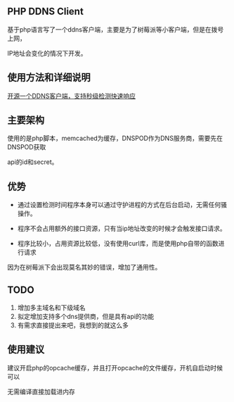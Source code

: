 ## PHP DDNS Client
基于php语言写了一个ddns客户端，主要是为了树莓派等小客户端，但是在拨号上网，

IP地址会变化的情况下开发。

## 使用方法和详细说明

[开源一个DDNS客户端，支持秒级检测快速响应](https://www.echoteen.com/ddns-php-clients.html "开源一个DDNS客户端，支持秒级检测快速响应")

## 主要架构
使用的是php脚本，memcached为缓存，DNSPOD作为DNS服务商，需要先在DNSPOD获取

api的id和secret。

## 优势
- 通过设置检测时间程序本身可以通过守护进程的方式在后台启动，无需任何骚操作。

- 程序不会占用额外的接口资源，只有当ip地址改变的时候才会触发接口请求。

- 程序比较小，占用资源比较低，没有使用curl库，而是使用php自带的函数进行请求

因为在树莓派下会出现莫名其妙的错误，增加了通用性。

## TODO 
1. 增加多主域名和下级域名
2. 拟定增加支持多个dns提供商，但是具有api的功能
3. 有需求直接提出来吧，我想到的就这么多

## 使用建议

建议开启php的opcache缓存，并且打开opcache的文件缓存，开机自启动时候可以

无需编译直接加载进内存